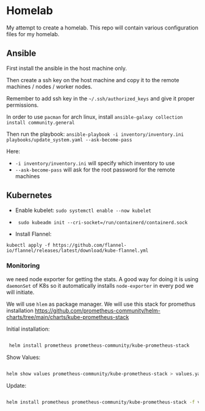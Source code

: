 # Homelab

My attempt to create a homelab. This repo will contain various configuration files for my homelab.


## Ansible 

First install the ansible in the host machine only. 

Then create a ssh key on the host machine and copy it to the remote machines / nodes / worker nodes. 

Remember to add ssh key in the `~/.ssh/authorized_keys` and give it proper permissions. 

In order to use `pacman` for arch linux, install `ansible-galaxy collection install community.general`

Then run the playbook: `ansible-playbook -i inventory/inventory.ini playbooks/update_system.yaml --ask-become-pass` 

Here:

- `-i inventory/inventory.ini` will specify which inventory to use
- `--ask-become-pass` will ask for the root password for the remote machines



## Kubernetes 

- Enable kubelet: `sudo systemctl enable --now kubelet`

- ` sudo kubeadm init --cri-socket=/run/containerd/containerd.sock`

- Install Flannel: 

`kubectl apply -f https://github.com/flannel-io/flannel/releases/latest/download/kube-flannel.yml`



### Monitoring 

we need node exporter for getting the stats. A good way for doing it is using `daemonSet` of K8s so it automatically installs `node-exporter` in every pod we will initiate. 

We will use `hlem` as package manager. We will use this stack for promethus installation https://github.com/prometheus-community/helm-charts/tree/main/charts/kube-prometheus-stack 


Initial installation:

```bash

 helm install prometheus prometheus-community/kube-prometheus-stack

```

Show Values:

```bash

helm show values prometheus-community/kube-prometheus-stack > values.yaml

```

Update:

```bash

helm install prometheus prometheus-community/kube-prometheus-stack -f values.yaml

```


























